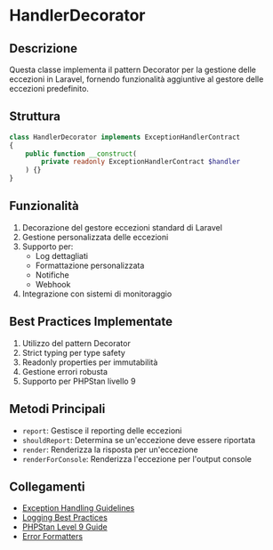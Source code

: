 # HandlerDecorator

## Descrizione
Questa classe implementa il pattern Decorator per la gestione delle eccezioni in Laravel, fornendo funzionalità aggiuntive al gestore delle eccezioni predefinito.

## Struttura
```php
class HandlerDecorator implements ExceptionHandlerContract
{
    public function __construct(
        private readonly ExceptionHandlerContract $handler
    ) {}
}
```

## Funzionalità
1. Decorazione del gestore eccezioni standard di Laravel
2. Gestione personalizzata delle eccezioni
3. Supporto per:
   - Log dettagliati
   - Formattazione personalizzata
   - Notifiche
   - Webhook
4. Integrazione con sistemi di monitoraggio

## Best Practices Implementate
1. Utilizzo del pattern Decorator
2. Strict typing per type safety
3. Readonly properties per immutabilità
4. Gestione errori robusta
5. Supporto per PHPStan livello 9

## Metodi Principali
- `report`: Gestisce il reporting delle eccezioni
- `shouldReport`: Determina se un'eccezione deve essere riportata
- `render`: Renderizza la risposta per un'eccezione
- `renderForConsole`: Renderizza l'eccezione per l'output console

## Collegamenti
- [Exception Handling Guidelines](../EXCEPTION-HANDLING-GUIDE.md)
- [Logging Best Practices](../LOGGING-BEST-PRACTICES.md)
- [PHPStan Level 9 Guide](../PHPSTAN-LEVEL9-GUIDE.md)
- [Error Formatters](./formatters/README.md) 
